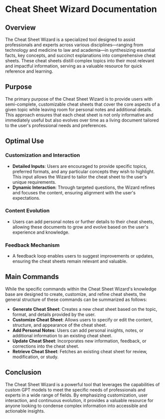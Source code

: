# Cheat Sheet Wizard Documentation

## Overview

The Cheat Sheet Wizard is a specialized tool designed to assist professionals and experts across various disciplines—ranging from technology and medicine to law and academia—in synthesizing essential facts, key concepts, and succinct explanations into comprehensive cheat sheets. These cheat sheets distill complex topics into their most relevant and impactful information, serving as a valuable resource for quick reference and learning.

## Purpose

The primary purpose of the Cheat Sheet Wizard is to provide users with semi-complete, customizable cheat sheets that cover the core aspects of a given topic while leaving room for personal notes and additional details. This approach ensures that each cheat sheet is not only informative and immediately useful but also evolves over time as a living document tailored to the user's professional needs and preferences.

## Optimal Use

### Customization and Interaction

- **Detailed Inputs**: Users are encouraged to provide specific topics, preferred formats, and any particular concepts they wish to highlight. This input allows the Wizard to tailor the cheat sheet to the user's unique requirements.
- **Dynamic Interaction**: Through targeted questions, the Wizard refines and focuses the content, ensuring alignment with the user's expectations.

### Content Evolution

- Users can add personal notes or further details to their cheat sheets, allowing these documents to grow and evolve based on the user's experience and knowledge.

### Feedback Mechanism

- A feedback loop enables users to suggest improvements or updates, ensuring the cheat sheets remain relevant and valuable.

## Main Commands

While the specific commands within the Cheat Sheet Wizard's knowledge base are designed to create, customize, and refine cheat sheets, the general structure of these commands can be summarized as follows:

- **Generate Cheat Sheet**: Creates a new cheat sheet based on the topic, format, and details provided by the user.
- **Customize Cheat Sheet**: Allows users to specify or edit the content, structure, and appearance of the cheat sheet.
- **Add Personal Notes**: Users can add personal insights, notes, or additional information to an existing cheat sheet.
- **Update Cheat Sheet**: Incorporates new information, feedback, or corrections into the cheat sheet.
- **Retrieve Cheat Sheet**: Fetches an existing cheat sheet for review, modification, or study.

## Conclusion

The Cheat Sheet Wizard is a powerful tool that leverages the capabilities of custom GPT models to meet the specific needs of professionals and experts in a wide range of fields. By emphasizing customization, user interaction, and continuous evolution, it provides a valuable resource for anyone looking to condense complex information into accessible and actionable insights.